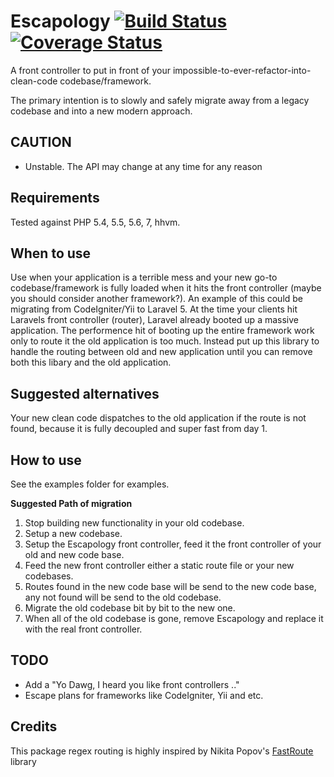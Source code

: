 Escapology [![Build Status](https://travis-ci.org/RonnieSkansing/Escapology.svg?branch=master)](https://travis-ci.org/RonnieSkansing/Escapology)[![Coverage Status](https://coveralls.io/repos/RonnieSkansing/Escapology/badge.svg)](https://coveralls.io/r/RonnieSkansing/Escapology)
========================
A front controller to put in front of your impossible-to-ever-refactor-into-clean-code codebase/framework.

The primary intention is to slowly and safely migrate away from a legacy codebase and into a new modern approach.
	
CAUTION		
-------------------------
- Unstable. The API may change at any time for any reason


Requirements
-------------------------
Tested against PHP 5.4, 5.5, 5.6, 7, hhvm.   
 
When to use
-------------------------
Use when your application is a terrible mess and your new go-to codebase/framework is fully loaded when it hits the front controller (maybe you should consider another framework?). An example of this could be migrating from CodeIgniter/Yii to Laravel 5. 
At the time your clients hit Laravels front controller (router), Laravel already booted up a massive application. The performence hit of booting up the entire framework work only to route it the old application is too much. Instead put up this library to handle the routing between old and new application until you can remove both this libary and the old application.

Suggested alternatives
--------------------------
Your new clean code dispatches to the old application if the route is not found, because it is fully decoupled and super fast from day 1. 

How to use
--------------------------
See the examples folder for examples.

**Suggested Path of migration**

1. Stop building new functionality in your old codebase.
2. Setup a new codebase.
3. Setup the Escapology front controller, feed it the front controller of your old and new code base.
4. Feed the new front controller either a static route file or your new codebases.
5. Routes found in the new code base will be send to the new code base, any not found will be send to the old codebase. 
6. Migrate the old codebase bit by bit to the new one. 
7. When all of the old codebase is gone, remove Escapology and replace it with the real front controller.

TODO
--------------------------
- Add a "Yo Dawg, I heard you like front controllers .."
- Escape plans for frameworks like CodeIgniter, Yii and etc.

Credits 
---------------------------
This package regex routing is highly inspired by Nikita Popov's [FastRoute](https://github.com/nikic/FastRoute/) library
